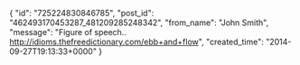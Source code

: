  {
   "id": "725224830846785",
   "post_id": "462493170453287_481209285248342",
   "from_name": "John Smith",
   "message": "Figure of speech.. http://idioms.thefreedictionary.com/ebb+and+flow",
   "created_time": "2014-09-27T19:13:33+0000"
 }
